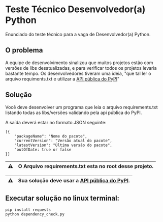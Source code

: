 # Teste Técnico Desenvolvedor(a) Python

Enunciado do teste técnico para a vaga de Desenvolvedor(a) Python.

## O problema

A equipe de desenvolvimento sinalizou que muitos projetos estão com versões de libs desatualizadas,
e para verificar todos os projetos levaria bastante tempo. Os desenvolvedores tiveram uma ideia, 
"que tal ler o arquivo requiments.txt e utilizar a [API pública do PyPI](https://warehouse.readthedocs.io/api-reference/json.html)"

## Solução

Você deve desenvolver um programa que leia o arquivo requirements.txt
listando todas as libs/versões validando pela api pública do PyPI.

A saída deverá estar no formato JSON seguinte:

```
[{
    "packageName": "Nome do pacote",
    "currentVersion": "Versão atual do pacote",
    "latestVersion": "Última versão do pacote",
    "outOfDate: true or false
}]
```

| ⚠️ | O Arquivo requirements.txt esta no root desse projeto. |
| --- | --- |

| ⚠️ | Sua solução deve usar a [API pública do PyPI](https://warehouse.readthedocs.io/api-reference/json.html). |
| --- | --- |

## Executar solução no linux terminal:
    pip install requests
    python dependency_check.py 
